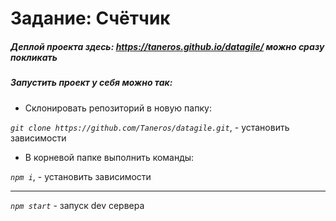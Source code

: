 # Задание: Счётчик

##### Деплой проекта здесь: https://taneros.github.io/datagile/ можно сразу покликать

##### Запустить проект у себя можно так:

- Склонировать репозиторий в новую папку:

_`git clone https://github.com/Taneros/datagile.git`_, - установить зависимости

- В корневой папке выполнить команды:

_`npm i`_, - установить зависимости

---

_`npm start`_ - запуск dev сервера
